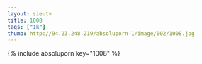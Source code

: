 ```yaml
--- 
layout: sieutv
title: 1008
tags: ["1k"]
thumb: http://94.23.248.219/absoluporn-1/image/002/1008.jpg
---
```

{% include absoluporn key="1008" %} 

